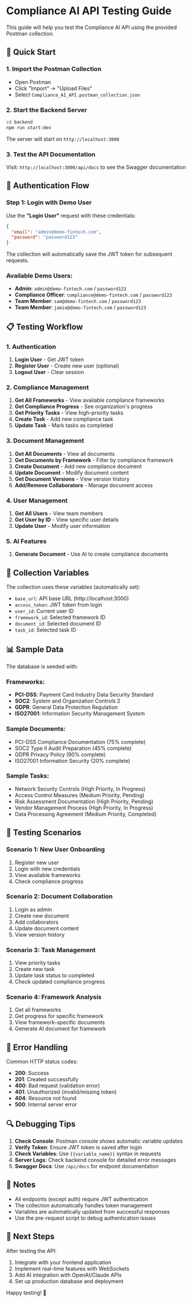 # Compliance AI API Testing Guide

This guide will help you test the Compliance AI API using the provided Postman collection.

## 🚀 Quick Start

### 1. Import the Postman Collection
- Open Postman
- Click "Import" → "Upload Files"
- Select `Compliance_AI_API.postman_collection.json`

### 2. Start the Backend Server
```bash
cd backend
npm run start:dev
```

The server will start on `http://localhost:3000`

### 3. Test the API Documentation
Visit: `http://localhost:3000/api/docs` to see the Swagger documentation

## 🔐 Authentication Flow

### Step 1: Login with Demo User
Use the **"Login User"** request with these credentials:
```json
{
  "email": "admin@demo-fintech.com",
  "password": "password123"
}
```

The collection will automatically save the JWT token for subsequent requests.

### Available Demo Users:
- **Admin**: `admin@demo-fintech.com` / `password123`
- **Compliance Officer**: `compliance@demo-fintech.com` / `password123`
- **Team Member**: `sam@demo-fintech.com` / `password123`
- **Team Member**: `jamie@demo-fintech.com` / `password123`

## 📋 Testing Workflow

### 1. Authentication
1. **Login User** - Get JWT token
2. **Register User** - Create new user (optional)
3. **Logout User** - Clear session

### 2. Compliance Management
1. **Get All Frameworks** - View available compliance frameworks
2. **Get Compliance Progress** - See organization's progress
3. **Get Priority Tasks** - View high-priority tasks
4. **Create Task** - Add new compliance task
5. **Update Task** - Mark tasks as completed

### 3. Document Management
1. **Get All Documents** - View all documents
2. **Get Documents by Framework** - Filter by compliance framework
3. **Create Document** - Add new compliance document
4. **Update Document** - Modify document content
5. **Get Document Versions** - View version history
6. **Add/Remove Collaborators** - Manage document access

### 4. User Management
1. **Get All Users** - View team members
2. **Get User by ID** - View specific user details
3. **Update User** - Modify user information

### 5. AI Features
1. **Generate Document** - Use AI to create compliance documents

## 🔧 Collection Variables

The collection uses these variables (automatically set):
- `base_url`: API base URL (http://localhost:3000)
- `access_token`: JWT token from login
- `user_id`: Current user ID
- `framework_id`: Selected framework ID
- `document_id`: Selected document ID
- `task_id`: Selected task ID

## 📊 Sample Data

The database is seeded with:

### Frameworks:
- **PCI-DSS**: Payment Card Industry Data Security Standard
- **SOC2**: System and Organization Controls 2
- **GDPR**: General Data Protection Regulation
- **ISO27001**: Information Security Management System

### Sample Documents:
- PCI-DSS Compliance Documentation (75% complete)
- SOC2 Type II Audit Preparation (45% complete)
- GDPR Privacy Policy (90% complete)
- ISO27001 Information Security (20% complete)

### Sample Tasks:
- Network Security Controls (High Priority, In Progress)
- Access Control Measures (Medium Priority, Pending)
- Risk Assessment Documentation (High Priority, Pending)
- Vendor Management Process (High Priority, In Progress)
- Data Processing Agreement (Medium Priority, Completed)

## 🧪 Testing Scenarios

### Scenario 1: New User Onboarding
1. Register new user
2. Login with new credentials
3. View available frameworks
4. Check compliance progress

### Scenario 2: Document Collaboration
1. Login as admin
2. Create new document
3. Add collaborators
4. Update document content
5. View version history

### Scenario 3: Task Management
1. View priority tasks
2. Create new task
3. Update task status to completed
4. Check updated compliance progress

### Scenario 4: Framework Analysis
1. Get all frameworks
2. Get progress for specific framework
3. View framework-specific documents
4. Generate AI document for framework

## 🚨 Error Handling

Common HTTP status codes:
- **200**: Success
- **201**: Created successfully
- **400**: Bad request (validation error)
- **401**: Unauthorized (invalid/missing token)
- **404**: Resource not found
- **500**: Internal server error

## 🔍 Debugging Tips

1. **Check Console**: Postman console shows automatic variable updates
2. **Verify Token**: Ensure JWT token is saved after login
3. **Check Variables**: Use `{{variable_name}}` syntax in requests
4. **Server Logs**: Check backend console for detailed error messages
5. **Swagger Docs**: Use `/api/docs` for endpoint documentation

## 📝 Notes

- All endpoints (except auth) require JWT authentication
- The collection automatically handles token management
- Variables are automatically updated from successful responses
- Use the pre-request script to debug authentication issues

## 🎯 Next Steps

After testing the API:
1. Integrate with your frontend application
2. Implement real-time features with WebSockets
3. Add AI integration with OpenAI/Claude APIs
4. Set up production database and deployment

Happy testing! 🚀